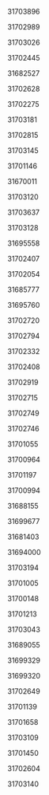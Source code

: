 31703896

31702989

31703026

31702445

31682527

31702628

31702275

31703181

31702815

31703145

31701146

31670011

31703120

31703637

31703128

31695558

31702407

31702054

31685777

31695760

31702720

31702794

31702332

31702408

31702919

31702715

31702749

31702746

31701055

31700964

31701197

31700994

31688155

31699677

31681403

31694000

31703194

31701005

31700148

31701213

31703043

31689055

31699329

31699320

31702649

31701139

31701658

31703109

31701450

31702604

31703140

